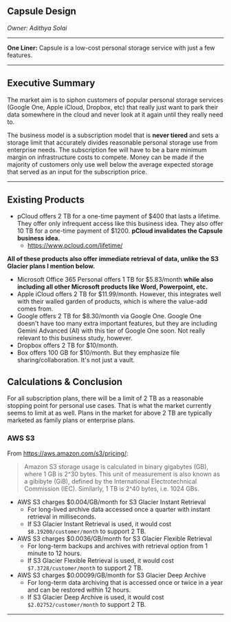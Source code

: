 ## Capsule Design

_Owner: Adithya Solai_

___

**One Liner:** Capsule is a low-cost personal storage service with just a few features.

___

## Executive Summary

The market aim is to siphon customers of popular personal storage services (Google One, Apple iCloud, Dropbox, etc) that really just want to park their data somewhere in the cloud and never look at it again until they really need to.

The business model is a subscription model that is **never tiered** and sets a storage limit that accurately divides reasonable personal storage use from enterprise needs. The subscription fee will have to be a bare minimum margin on infrastructure costs to compete. Money can be made if the majority of customers only use well below the average expected storage that served as an input for the subscription price.

___

## Existing Products

- pCloud offers 2 TB for a one-time payment of $400 that lasts a lifetime. They offer only infrequent access like this business idea. They also offer 10 TB for a one-time payment of $1200. **pCloud invalidates the Capsule business idea.**
  - https://www.pcloud.com/lifetime/

**All of these products also offer immediate retrieval of data, unlike the S3 Glacier plans I mention below.**

- Microsoft Office 365 Personal offers 1 TB for $5.83/month **while also including all other Microsoft products like Word, Powerpoint, etc.**
- Apple iCloud offers 2 TB for $11.99/month. However, this integrates well with their walled garden of products, which is where the value-add comes from.
- Google offers 2 TB for $8.30/month via Google One. Google One doesn't have too many extra important features, but they are including Gemini Advanced (AI) with this tier of Google One soon. Not really relevant to this business study, however.
- Dropbox offers 2 TB for $10/month.
- Box offers 100 GB for $10/month. But they emphasize file sharing/collaboration. It's not just a vault.

## Calculations & Conclusion

For all subscription plans, there will be a limit of 2 TB as a reasonable stopping point for personal use cases. That is what the market currently seems to limit at as well. Plans in the market for above 2 TB are typically marketed as family plans or enterprise plans.

### AWS S3

From https://aws.amazon.com/s3/pricing/:
>Amazon S3 storage usage is calculated in binary gigabytes (GB), where 1 GB is 2^30 bytes. This unit of measurement is also known as a gibibyte (GiB), defined by the International Electrotechnical Commission (IEC). Similarly, 1 TB is 2^40 bytes, i.e. 1024 GBs.

- AWS S3 charges $0.004/GB/month for S3 Glacier Instant Retrieval 
  - For long-lived archive data accessed once a quarter with instant retrieval in milliseconds.
  - If S3 Glacier Instant Retrieval is used, it would cost `$8.19200/customer/month` to support 2 TB.
- AWS S3 charges $0.0036/GB/month for S3 Glacier Flexible Retrieval 
  - For long-term backups and archives with retrieval option from 1 minute to 12 hours.
  - If S3 Glacier Flexible Retrieval is used, it would cost `$7.3728/customer/month` to support 2 TB.
- AWS S3 charges $0.00099/GB/month for S3 Glacier Deep Archive
  - For long-term data archiving that is accessed once or twice in a year and can be restored within 12 hours.
  - If S3 Glacier Deep Archive is used, it would cost `$2.02752/customer/month` to support 2 TB.

___